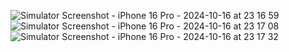 ![Simulator Screenshot - iPhone 16 Pro - 2024-10-16 at 23 16 59](https://github.com/user-attachments/assets/e84fdd44-2f9a-462a-bbb2-4335f44dacde)
![Simulator Screenshot - iPhone 16 Pro - 2024-10-16 at 23 17 08](https://github.com/user-attachments/assets/4e45eb5d-e07b-4dcf-afdf-193b82f81365)
![Simulator Screenshot - iPhone 16 Pro - 2024-10-16 at 23 17 32](https://github.com/user-attachments/assets/acf4517f-b6e5-4012-8f0e-00781a2ae217)
